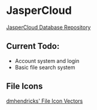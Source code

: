 # JasperCloud
[JasperCloud Database Repository](https://github.com/byip61/JasperCloudDb)

## Current Todo:
* Account system and login
* Basic file search system

## File Icons
[dmhendricks' File Icon Vectors](https://github.com/dmhendricks/file-icon-vectors)
